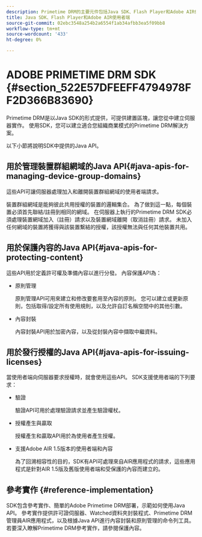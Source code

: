 ```yaml
---
description: Primetime DRM的主要元件包括Java SDK、Flash Player和Adobe AIR使用者端執行階段環境。
title: Java SDK、Flash Player和Adobe AIR使用者端
source-git-commit: 02ebc3548a254b2a6554f1ab34afbb3ea5f09bb8
workflow-type: tm+mt
source-wordcount: '433'
ht-degree: 0%

---
```


# ADOBE PRIMETIME DRM SDK {#section_522E57DFEEFF4794978FF2D366B83690}

Primetime DRM是以Java SDK的形式提供，可提供建置區塊，讓您從中建立伺服器實作。 使用SDK，您可以建立適合您組織商業模式的Primetime DRM解決方案。

以下小節將說明SDK中提供的Java API。

## 用於管理裝置群組網域的Java API{#java-apis-for-managing-device-group-domains}

這些API可讓伺服器處理加入和離開裝置群組網域的使用者端請求。

裝置群組網域是能夠彼此共用授權的裝置的邏輯集合。 為了做到這一點，每個裝置必須首先聯結/註冊到相同的網域。 在伺服器上執行的Primetime DRM SDK必須處理裝置網域加入（註冊）請求以及裝置網域離開（取消註冊）請求。 未加入任何網域的裝置將獲得與該裝置繫結的授權，該授權無法與任何其他裝置共用。

## 用於保護內容的Java API{#java-apis-for-protecting-content}

這些API用於定義許可權及準備內容以進行分發。 內容保護API為：

* 原則管理

  原則管理API可用來建立和修改要套用至內容的原則。 您可以建立或更新原則，包括取得/設定所有使用規則，以及允許自訂名稱空間中的其他引數。

* 內容封裝

  內容封裝API用於加密內容，以及從封裝內容中擷取中繼資料。

## 用於發行授權的Java API{#java-apis-for-issuing-licenses}

當使用者端向伺服器要求授權時，就會使用這些API。 SDK支援使用者端的下列要求：

* 驗證

  驗證API可用於處理驗證請求並產生驗證權杖。

* 授權產生與贏取

  授權產生和贏取API用於為使用者產生授權。

* 支援Adobe AIR 1.5版本的使用者端和內容

  為了回溯相容性的目的，SDK有API可處理來自AIR應用程式的請求，這些應用程式是針對AIR 1.5版及舊版使用者端和受保護的內容而建立的。

## 參考實作 {#reference-implementation}

SDK包含參考實作、簡單的Adobe Primetime DRM部署，示範如何使用Java API。 參考實作提供許可證伺服器、Watched資料夾封裝程式、Primetime DRM管理員AIR應用程式，以及根據Java API進行內容封裝和原則管理的命令列工具。 若要深入瞭解Primetime DRM參考實作，請參閱保護內容。
